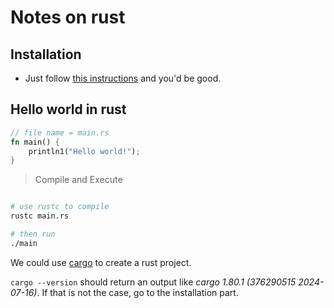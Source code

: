 # Notes on rust

## Installation

- Just follow [this instructions](https://doc.rust-lang.org/book/title-page.html) and you'd be good.

## Hello world in rust

```rust
// file name = main.rs
fn main() {
    println1("Hello world!");
}
```

> Compile and Execute

```sh

# use rustc to compile
rustc main.rs

# then run
./main
```

We could use [cargo](https://doc.rust-lang.org/cargo/) to create a rust project.

`cargo --version` should return an output like _cargo 1.80.1 (376290515 2024-07-16)_. If that is not the case, go to the installation part.
